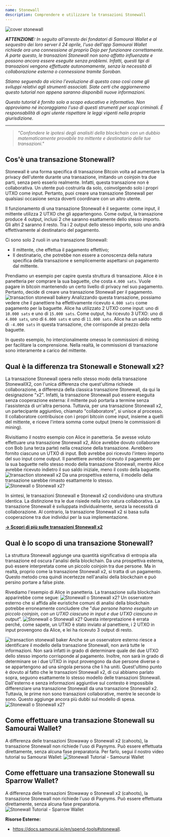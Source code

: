 ```yaml
---
name: Stonewall
description: Comprendere e utilizzare le transazioni Stonewall
---
```

![cover stonewall](assets/cover.webp)

***ATTENZIONE:** In seguito all'arresto dei fondatori di Samourai Wallet e al sequestro dei loro server il 24 aprile, l'uso dell'app Samourai Wallet richiede ora una connessione al proprio Dojo per funzionare correttamente. A parte questo, le transazioni Stonewall non sono affatto influenzate e possono ancora essere eseguite senza problemi. Infatti, questi tipi di transazioni vengono effettuate autonomamente, senza la necessità di collaborazione esterna o connessione tramite Soroban.*

_Stiamo seguendo da vicino l'evoluzione di questo caso così come gli sviluppi relativi agli strumenti associati. Siate certi che aggiorneremo questo tutorial non appena saranno disponibili nuove informazioni._

_Questo tutorial è fornito solo a scopo educativo e informativo. Non approviamo né incoraggiamo l'uso di questi strumenti per scopi criminali. È responsabilità di ogni utente rispettare le leggi vigenti nella propria giurisdizione._

---

> *"Confondere le ipotesi degli analisiti della blockchain con un dubbio matematicamente provabile tra mittente e destinatario delle tue transazioni."*

## Cos'è una transazione Stonewall?
Stonewall è una forma specifica di transazione Bitcoin volta ad aumentare la privacy dell'utente durante una transazione, imitando un coinjoin tra due parti, senza però esserlo realmente. Infatti, questa transazione non è collaborativa. Un utente può costruirla da solo, coinvolgendo solo i propri UTXO come input. Pertanto, puoi creare una transazione Stonewall per qualsiasi occasione senza doverti coordinare con un altro utente.

Il funzionamento di una transazione Stonewall è il seguente: come input, il mittente utilizza 2 UTXO che gli appartengono. Come output, la transazione produce 4 output, inclusi 2 che saranno esattamente dello stesso importo. Gli altri 2 saranno il resto. Tra i 2 output dello stesso importo, solo uno andrà effettivamente al destinatario del pagamento.

Ci sono solo 2 ruoli in una transazione Stonewall:
- Il mittente, che effettua il pagamento effettivo;
- Il destinatario, che potrebbe non essere a conoscenza della natura specifica della transazione e semplicemente aspettarsi un pagamento dal mittente.

Prendiamo un esempio per capire questa struttura di transazione. Alice è in panetteria per comprare la sua baguette, che costa `4.000 sats`. Vuole pagare in bitcoin mantenendo un certo livello di privacy nel suo pagamento. Pertanto, decide di creare una transazione Stonewall per il pagamento.
![transaction stonewall bakery](assets/it/1.webp)
Analizzando questa transazione, possiamo vedere che il panettiere ha effettivamente ricevuto `4.000 sats` come pagamento per la baguette. Alice ha utilizzato 2 UTXO come input: uno di `10.000 sats` e uno di `15.000 sats`. Come output, ha ricevuto 3 UTXO: uno di `4.000 sats`, uno di `6.000 sats` e uno di `11.000 sats`. Alice ha un saldo netto di `-4.000 sats` in questa transazione, che corrisponde al prezzo della baguette.

In questo esempio, ho intenzionalmente omesso le commissioni di mining per facilitare la comprensione. Nella realtà, le commissioni di transazione sono interamente a carico del mittente.

## Qual è la differenza tra Stonewall e Stonewall x2?
La transazione Stonewall opera nello stesso modo della transazione StonewallX2, con l'unica differenza che quest'ultima richiede collaborazione, a differenza della classica transazione Stonewall, da qui la designazione "x2". Infatti, la transazione Stonewall può essere eseguita senza cooperazione esterna: il mittente può portarla a termine senza l'assistenza di un'altra persona. Tuttavia, per una transazione Stonewall x2, un partecipante aggiuntivo, chiamato "collaboratore", si unisce al processo. Il collaboratore contribuisce con i propri bitcoin come input, insieme a quelli del mittente, e riceve l'intera somma come output (meno le commissioni di mining).

Rivisitiamo il nostro esempio con Alice in panetteria. Se avesse voluto effettuare una transazione Stonewall x2, Alice avrebbe dovuto collaborare con Bob (una terza parte) nella creazione della transazione. Avrebbero fornito ciascuno un UTXO di input. Bob avrebbe poi ricevuto l'intero importo del suo input come output. Il panettiere avrebbe ricevuto il pagamento per la sua baguette nello stesso modo della transazione Stonewall, mentre Alice avrebbe ricevuto indietro il suo saldo iniziale, meno il costo della baguette.
![transaction stonewall x2](assets/it/2.webp)
Da una prospettiva esterna, il modello della transazione sarebbe rimasto esattamente lo stesso.
![Stonewall o Stonewall x2?](assets/it/3.webp)

In sintesi, le transazioni Stonewall e Stonewall x2 condividono una struttura identica. La distinzione tra le due risiede nella loro natura collaborativa. La transazione Stonewall è sviluppata individualmente, senza la necessità di collaborazione. Al contrario, la transazione Stonewall x2 si basa sulla cooperazione tra due individui per la sua implementazione.

[**-> Scopri di più sulle transazioni Stonewall x2**](https://planb.network/tutorials/privacy/stonewall-x2)

## Qual è lo scopo di una transazione Stonewall?
La struttura Stonewall aggiunge una quantità significativa di entropia alla transazione ed oscura l'analisi della blockchain. Da una prospettiva esterna, può essere interpretata come un piccolo coinjoin tra due persone. Ma in realtà, proprio come la transazione Stonewall x2, si tratta di un pagamento. Questo metodo crea quindi incertezze nell'analisi della blockchain e può persino portare a false piste.

Rivediamo l'esempio di Alice in panetteria. La transazione sulla blockchain apparirebbe come segue:
![Stonewall o Stonewall x2?](assets/it/4.webp)
Un osservatore esterno che si affida alle euristiche comuni di analisi della blockchain potrebbe erroneamente concludere che "*due persone hanno eseguito un piccolo coinjoin, con un UTXO ciascuno in input e due UTXO ciascuno in output*".
![Stonewall o Stonewall x2?](assets/it/5.webp)
Questa interpretazione è errata perché, come sapete, un UTXO è stato inviato al panettiere, i 2 UTXO in input provengono da Alice, e lei ha ricevuto 3 output di resto.

![transaction stonewall baker](assets/it/1.webp)
Anche se un osservatore esterno riesce a identificare il modello della transazione Stonewall, non avrà tutte le informazioni. Non sarà infatti in grado di determinare quale dei due UTXO dello stesso importo corrisponde al pagamento. Inoltre, non sarà in grado di determinare se i due UTXO in input provengono da due persone diverse o se appartengono ad una singola persona che li ha uniti. Quest'ultimo punto è dovuto al fatto che le transazioni Stonewall x2, di cui abbiamo parlato sopra, seguono esattamente lo stesso modello delle transazioni Stonewall. Dall'esterno e senza informazioni aggiuntive sul contesto è impossibile differenziare una transazione Stonewall da una transazione Stonewall x2. Tuttavia, le prime non sono transazioni collaborative, mentre le seconde lo sono. Questo aggiunge ancora più dubbi sul modello di spesa.
![Stonewall o Stonewall x2?](assets/it/3.webp)
## Come effettuare una transazione Stonewall su Samourai Wallet?
A differenza delle transazioni Stowaway o Stonewall x2 (cahoots), la transazione Stonewall non richiede l'uso di Paynyms. Può essere effettuata direttamente, senza alcuna fase preparatoria. Per farlo, segui il nostro video tutorial su Samourai Wallet: 
![Stonewall Tutorial - Samourai Wallet](https://youtu.be/mlRtZvWGuk0?si=e_lSKJLvybWUna1j)

## Come effettuare una transazione Stonewall su Sparrow Wallet?
A differenza delle transazioni Stowaway o Stonewall x2 (cahoots), la transazione Stonewall non richiede l'uso di Paynyms. Può essere effettuata direttamente, senza alcuna fase preparatoria.
![Stonewall Tutorial - Sparrow Wallet](https://youtu.be/su89ljkV_OI?si=1jNaSJGvECUYe6Or)

**Risorse Esterne:**
- https://docs.samourai.io/en/spend-tools#stonewall.
